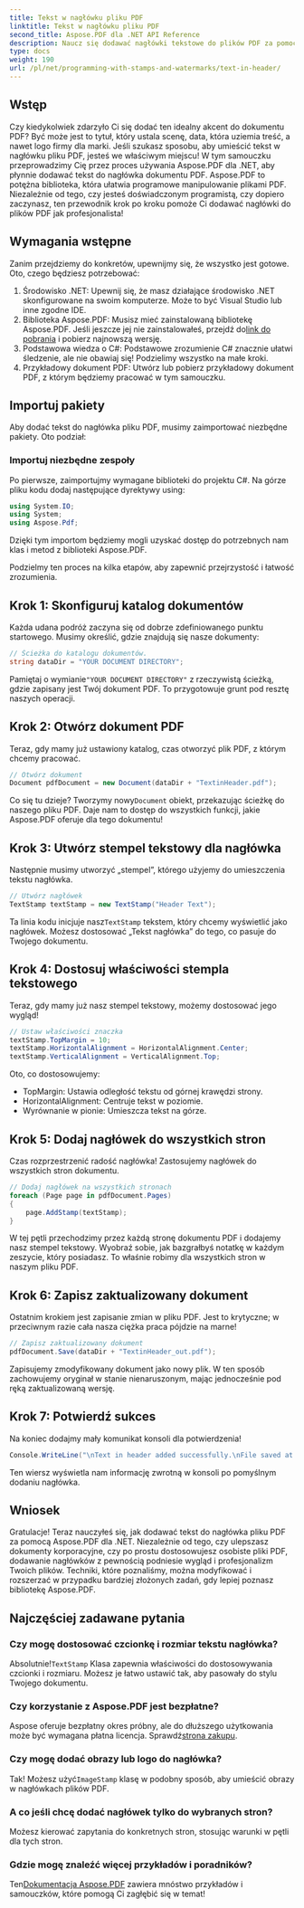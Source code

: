 ```yaml
---
title: Tekst w nagłówku pliku PDF
linktitle: Tekst w nagłówku pliku PDF
second_title: Aspose.PDF dla .NET API Reference
description: Naucz się dodawać nagłówki tekstowe do plików PDF za pomocą Aspose.PDF dla .NET dzięki temu samouczkowi krok po kroku. Ulepszaj swoje dokumenty wydajnie i skutecznie.
type: docs
weight: 190
url: /pl/net/programming-with-stamps-and-watermarks/text-in-header/
---
```

## Wstęp

Czy kiedykolwiek zdarzyło Ci się dodać ten idealny akcent do dokumentu PDF? Być może jest to tytuł, który ustala scenę, data, która uziemia treść, a nawet logo firmy dla marki. Jeśli szukasz sposobu, aby umieścić tekst w nagłówku pliku PDF, jesteś we właściwym miejscu! W tym samouczku przeprowadzimy Cię przez proces używania Aspose.PDF dla .NET, aby płynnie dodawać tekst do nagłówka dokumentu PDF. Aspose.PDF to potężna biblioteka, która ułatwia programowe manipulowanie plikami PDF. Niezależnie od tego, czy jesteś doświadczonym programistą, czy dopiero zaczynasz, ten przewodnik krok po kroku pomoże Ci dodawać nagłówki do plików PDF jak profesjonalista!

## Wymagania wstępne

Zanim przejdziemy do konkretów, upewnijmy się, że wszystko jest gotowe. Oto, czego będziesz potrzebować:

1. Środowisko .NET: Upewnij się, że masz działające środowisko .NET skonfigurowane na swoim komputerze. Może to być Visual Studio lub inne zgodne IDE.
2.  Biblioteka Aspose.PDF: Musisz mieć zainstalowaną bibliotekę Aspose.PDF. Jeśli jeszcze jej nie zainstalowałeś, przejdź do[link do pobrania](https://releases.aspose.com/pdf/net/) i pobierz najnowszą wersję.
3. Podstawowa wiedza o C#: Podstawowe zrozumienie C# znacznie ułatwi śledzenie, ale nie obawiaj się! Podzielimy wszystko na małe kroki.
4. Przykładowy dokument PDF: Utwórz lub pobierz przykładowy dokument PDF, z którym będziemy pracować w tym samouczku.

## Importuj pakiety

Aby dodać tekst do nagłówka pliku PDF, musimy zaimportować niezbędne pakiety. Oto podział:

### Importuj niezbędne zespoły

Po pierwsze, zaimportujmy wymagane biblioteki do projektu C#. Na górze pliku kodu dodaj następujące dyrektywy using:

```csharp
using System.IO;
using System;
using Aspose.Pdf;
```

Dzięki tym importom będziemy mogli uzyskać dostęp do potrzebnych nam klas i metod z biblioteki Aspose.PDF.

Podzielmy ten proces na kilka etapów, aby zapewnić przejrzystość i łatwość zrozumienia.

## Krok 1: Skonfiguruj katalog dokumentów

Każda udana podróż zaczyna się od dobrze zdefiniowanego punktu startowego. Musimy określić, gdzie znajdują się nasze dokumenty:

```csharp
// Ścieżka do katalogu dokumentów.
string dataDir = "YOUR DOCUMENT DIRECTORY";
```

 Pamiętaj o wymianie`"YOUR DOCUMENT DIRECTORY"` z rzeczywistą ścieżką, gdzie zapisany jest Twój dokument PDF. To przygotowuje grunt pod resztę naszych operacji.

## Krok 2: Otwórz dokument PDF

Teraz, gdy mamy już ustawiony katalog, czas otworzyć plik PDF, z którym chcemy pracować.

```csharp
// Otwórz dokument
Document pdfDocument = new Document(dataDir + "TextinHeader.pdf");
```

 Co się tu dzieje? Tworzymy nowy`Document` obiekt, przekazując ścieżkę do naszego pliku PDF. Daje nam to dostęp do wszystkich funkcji, jakie Aspose.PDF oferuje dla tego dokumentu!

## Krok 3: Utwórz stempel tekstowy dla nagłówka

Następnie musimy utworzyć „stempel”, którego użyjemy do umieszczenia tekstu nagłówka.

```csharp
// Utwórz nagłówek
TextStamp textStamp = new TextStamp("Header Text");
```

 Ta linia kodu inicjuje nasz`TextStamp` tekstem, który chcemy wyświetlić jako nagłówek. Możesz dostosować „Tekst nagłówka” do tego, co pasuje do Twojego dokumentu. 

## Krok 4: Dostosuj właściwości stempla tekstowego

Teraz, gdy mamy już nasz stempel tekstowy, możemy dostosować jego wygląd!

```csharp
// Ustaw właściwości znaczka
textStamp.TopMargin = 10;
textStamp.HorizontalAlignment = HorizontalAlignment.Center;
textStamp.VerticalAlignment = VerticalAlignment.Top;
```

Oto, co dostosowujemy:
- TopMargin: Ustawia odległość tekstu od górnej krawędzi strony.
- HorizontalAlignment: Centruje tekst w poziomie.
- Wyrównanie w pionie: Umieszcza tekst na górze.

## Krok 5: Dodaj nagłówek do wszystkich stron

Czas rozprzestrzenić radość nagłówka! Zastosujemy nagłówek do wszystkich stron dokumentu.

```csharp
// Dodaj nagłówek na wszystkich stronach
foreach (Page page in pdfDocument.Pages)
{
    page.AddStamp(textStamp);
}
```

W tej pętli przechodzimy przez każdą stronę dokumentu PDF i dodajemy nasz stempel tekstowy. Wyobraź sobie, jak bazgrałbyś notatkę w każdym zeszycie, który posiadasz. To właśnie robimy dla wszystkich stron w naszym pliku PDF.

## Krok 6: Zapisz zaktualizowany dokument

Ostatnim krokiem jest zapisanie zmian w pliku PDF. Jest to krytyczne; w przeciwnym razie cała nasza ciężka praca pójdzie na marne!

```csharp
// Zapisz zaktualizowany dokument
pdfDocument.Save(dataDir + "TextinHeader_out.pdf");
```

Zapisujemy zmodyfikowany dokument jako nowy plik. W ten sposób zachowujemy oryginał w stanie nienaruszonym, mając jednocześnie pod ręką zaktualizowaną wersję.

## Krok 7: Potwierdź sukces

Na koniec dodajmy mały komunikat konsoli dla potwierdzenia!

```csharp
Console.WriteLine("\nText in header added successfully.\nFile saved at " + dataDir);
```

Ten wiersz wyświetla nam informację zwrotną w konsoli po pomyślnym dodaniu nagłówka.

## Wniosek

Gratulacje! Teraz nauczyłeś się, jak dodawać tekst do nagłówka pliku PDF za pomocą Aspose.PDF dla .NET. Niezależnie od tego, czy ulepszasz dokumenty korporacyjne, czy po prostu dostosowujesz osobiste pliki PDF, dodawanie nagłówków z pewnością podniesie wygląd i profesjonalizm Twoich plików. Techniki, które poznaliśmy, można modyfikować i rozszerzać w przypadku bardziej złożonych zadań, gdy lepiej poznasz bibliotekę Aspose.PDF.

## Najczęściej zadawane pytania

### Czy mogę dostosować czcionkę i rozmiar tekstu nagłówka?
 Absolutnie!`TextStamp` Klasa zapewnia właściwości do dostosowywania czcionki i rozmiaru. Możesz je łatwo ustawić tak, aby pasowały do stylu Twojego dokumentu.

### Czy korzystanie z Aspose.PDF jest bezpłatne?
Aspose oferuje bezpłatny okres próbny, ale do dłuższego użytkowania może być wymagana płatna licencja. Sprawdź[strona zakupu](https://purchase.aspose.com/buy).

### Czy mogę dodać obrazy lub logo do nagłówka?
 Tak! Możesz użyć`ImageStamp` klasę w podobny sposób, aby umieścić obrazy w nagłówkach plików PDF.

### A co jeśli chcę dodać nagłówek tylko do wybranych stron?
Możesz kierować zapytania do konkretnych stron, stosując warunki w pętli dla tych stron.

### Gdzie mogę znaleźć więcej przykładów i poradników?
 Ten[Dokumentacja Aspose.PDF](https://reference.aspose.com/pdf/net/) zawiera mnóstwo przykładów i samouczków, które pomogą Ci zagłębić się w temat!